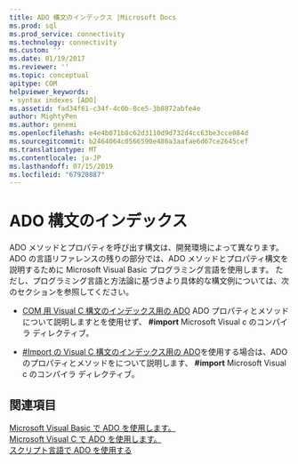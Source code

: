 ```yaml
---
title: ADO 構文のインデックス |Microsoft Docs
ms.prod: sql
ms.prod_service: connectivity
ms.technology: connectivity
ms.custom: ''
ms.date: 01/19/2017
ms.reviewer: ''
ms.topic: conceptual
apitype: COM
helpviewer_keywords:
- syntax indexes [ADO]
ms.assetid: fad34f61-c34f-4c0b-8ce5-3b8872abfe4e
author: MightyPen
ms.author: genemi
ms.openlocfilehash: e4e4b071b8c62d3110d9d732d4cc63be3cce084d
ms.sourcegitcommit: b2464064c0566590e486a3aafae6d67ce2645cef
ms.translationtype: MT
ms.contentlocale: ja-JP
ms.lasthandoff: 07/15/2019
ms.locfileid: "67920887"
---
```

# <a name="ado-syntax-indexes"></a>ADO 構文のインデックス
ADO メソッドとプロパティを呼び出す構文は、開発環境によって異なります。 ADO の言語リファレンスの残りの部分では、ADO メソッドとプロパティ構文を説明するために Microsoft Visual Basic プログラミング言語を使用します。 ただし、プログラミング言語と方法論に基づきより具体的な構文例については、次のセクションを参照してください。  
  
-   [COM 用 Visual C 構文のインデックス用の ADO](../../../ado/reference/ado-api/ado-for-visual-c-syntax-index-for-com.md) ADO プロパティとメソッドについて説明しますとを使用せず、 **#import** Microsoft Visual c のコンパイラ ディレクティブ。  
  
-   [#Import の Visual C 構文のインデックス用の ADO](../../../ado/reference/ado-api/ado-for-visual-c-syntax-index-with-sharpimport.md)を使用する場合は、ADO のプロパティとメソッドをについて説明します、 **#import** Microsoft Visual c のコンパイラ ディレクティブ。  
  
## <a name="see-also"></a>関連項目  
 [Microsoft Visual Basic で ADO を使用します。](../../../ado/guide/appendixes/using-ado-with-microsoft-visual-basic.md)   
 [Microsoft Visual C で ADO を使用します。](../../../ado/guide/appendixes/using-ado-with-microsoft-visual-c.md)   
 [スクリプト言語で ADO を使用する](../../../ado/guide/appendixes/using-ado-with-scripting-languages.md)
